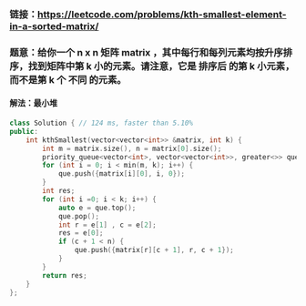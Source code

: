 ### 链接：https://leetcode.com/problems/kth-smallest-element-in-a-sorted-matrix/

### 题意：给你一个 n x n 矩阵 matrix ，其中每行和每列元素均按升序排序，找到矩阵中第 k 小的元素。请注意，它是 排序后 的第 k 小元素，而不是第 k 个 不同 的元素。

#### 解法：最小堆

```c++
class Solution { // 124 ms, faster than 5.10%
public:
    int kthSmallest(vector<vector<int>> &matrix, int k) {
        int m = matrix.size(), n = matrix[0].size();
        priority_queue<vector<int>, vector<vector<int>>, greater<>> que;
        for (int i = 0; i < min(m, k); i++) {
            que.push({matrix[i][0], i, 0});
        }
        int res;
        for (int i =0; i < k; i++) {
            auto e = que.top();
            que.pop();
            int r = e[1] , c = e[2];
            res = e[0];
            if (c + 1 < n) {
                que.push({matrix[r][c + 1], r, c + 1});
            }
        }
        return res;
    }
};

```

